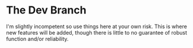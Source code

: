 The Dev Branch
===============

I'm slightly incompetent so use things here at your own risk. This is where new features will be added, though there is little to no guarantee of robust function and/or reliability.
